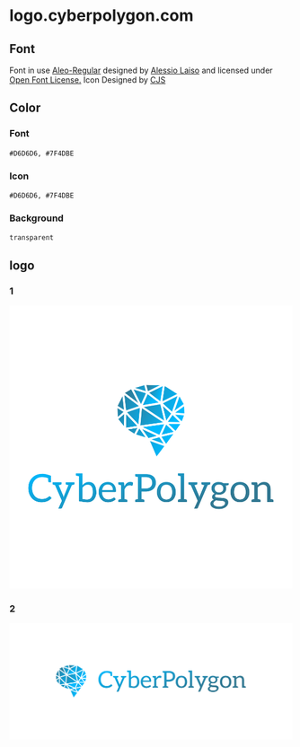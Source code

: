 # logo.cyberpolygon.com


## Font


Font in use <a target="_blank" href="https://alessiolaiso.com/aleo-font">Aleo-Regular</a> designed by
<a target="_blank" href="https://alessiolaiso.com/">Alessio Laiso</a>
and licensed under
<a target="_blank" href="http://scripts.sil.org/cms/scripts/page.php?site_id=nrsi&amp;id=OFL_web">Open Font License.</a>
Icon Designed by
<a target="_blank" href="https://thenounproject.com/samsam58">CJS</a>

## Color

### Font

    #D6D6D6, #7F4DBE


### Icon

    #D6D6D6, #7F4DBE


### Background

    transparent


## logo


### 1
![1/default.png](1/default.png)

### 2
![2/cover.png](2/cover.png)
